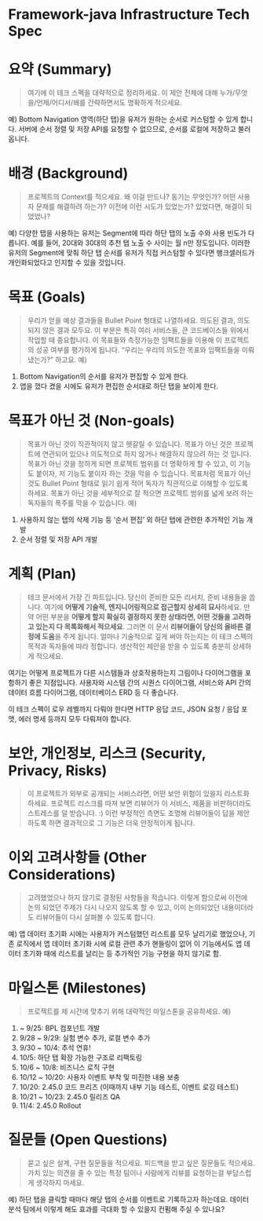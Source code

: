 # Framework-java Infrastructure Tech Spec

# **요약 (Summary)**

> 여기에 이 테크 스펙을 대략적으로 정리하세요. 이 제안 전체에 대해 누가/무엇을/언제/어디서/왜를 간략하면서도 명확하게 적으세요.

예) Bottom Navigation 영역(하단 탭)을 유저가 원하는 순서로 커스텀할 수 있게 합니다. 서버에 순서 정렬 및 저장 API를 요청할 수 없으므로, 순서를 로컬에 저장하고 불러옵니다.
> 

# **배경 (Background)**

> 프로젝트의 Context를 적으세요. 왜 이걸 만드나? 동기는 무엇인가? 어떤 사용자 문제를 해결하려 하는가? 이전에 이런 시도가 있었는가? 있었다면, 해결이 되었었나?

예) 다양한 탭을 사용하는 유저는 Segment에 따라 하단 탭의 노출 수와 사용 빈도가 다릅니다. 예를 들어, 20대와 30대의 추천 탭 노출 수 사이는 월 n만 정도입니다. 이러한 유저의 Segment에 맞춰 하단 탭 순서를 유저가 직접 커스텀할 수 있다면 뱅크샐러드가 개인화되었다고 인지할 수 있을 것입니다.
> 

# **목표 (Goals)**

> 우리가 얻을 예상 결과들을 Bullet Point 형태로 나열하세요. 의도된 결과, 의도되지 않은 결과 모두요. 이 부분은 특히 여러 서비스들, 큰 코드베이스들 위에서 작업할 때 중요합니다. 이 목표들와 측정가능한 임팩트들을 이용해 이 프로젝트의 성공 여부를 평가하게 됩니다. “우리는 우리의 의도한 목표와 임팩트들을 이뤄 냈는가?” 하고요.
예)
1. Bottom Navigation의 순서를 유저가 편집할 수 있게 한다.
2. 앱을 껐다 켰을 시에도 유저가 편집한 순서대로 하단 탭을 보이게 한다.
> 

# **목표가 아닌 것 (Non-goals)**

> 목표가 아닌 것이 직관적이지 않고 헷갈릴 수 있습니다. 목표가 아닌 것은 프로젝트에 연관되어 있으나 의도적으로 하지 않거나 해결하지 않으려 하는 것 입니다. 목표가 아닌 것을 정하게 되면 프로젝트 범위를 더 명확하게 할 수 있고, 이 기능도 붙이자, 저 기능도 붙이자 하는 것을 막을 수 있습니다. 목표처럼 목표가 아닌 것도 Bullet Point 형태로 읽기 쉽게 적어 독자가 직관적으로 이해할 수 있도록 하세요. 목표가 아닌 것을 세부적으로 잘 적으면 프로젝트 범위를 넓게 보려 하는 독자들의 폭주를 막을 수 있습니다.
예)
1. 사용하지 않는 탭의 삭제 기능 등 ‘순서 편집’ 외 하단 탭에 관련한 추가적인 기능 개발
2. 순서 정렬 및 저장 API 개발
> 

# **계획 (Plan)**

> 테크 문서에서 가장 긴 파트입니다. 당신이 준비한 모든 리서치, 준비 내용들을 씁니다. 여기에 **어떻게 기술적, 엔지니어링적으로 접근할지 상세히 묘사**하세요. 만약 어떤 부분을 **어떻게 할지 확실히 결정하지 못한 상태라면, 어떤 것들을 고려하고 있는지 다 목록화해서 적으세요**. 그러면 이 문서 **리뷰어들이 당신의 올바른 결정에 도움**을 주게 됩니다. 얼마나 기술적으로 깊게 써야 하는지는 이 테크 스펙의 목적과 독자들에 따라 정합니다. 생산적인 제안을 받을 수 있도록 충분히 상세하게 적으세요.

여기는 어떻게 프로젝트가 다른 시스템들과 상호작용하는지 그림이나 다이어그램을 포함하기 좋은 지점입니다. 사용자와 시스템 간의 시퀀스 다이어그램, 서비스와 API 간의 데이터 흐름 다이어그램, 데이터베이스 ERD 등 다 좋습니다.

이 테크 스펙이 로우 레벨까지 다뤄야 한다면 HTTP 응답 코드, JSON 요청 / 응답 포맷, 에러 명세 등까지 모두 다뤄져야 합니다.
> 

# **보안, 개인정보, 리스크 (Security, Privacy, Risks)**

> 이 프로젝트가 외부로 공개되는 서비스라면, 어떤 보안 위험이 있을지 리스트화하세요. 프로젝트 리스크를 따져 보면 리뷰어가 이 서비스, 제품을 비판하더라도 스트레스를 덜 받습니다. :) 이런 부정적인 측면도 조명해 리뷰어들이 답을 제안하도록 하면 결과적으로 그 기능은 더욱 안정적이게 됩니다.
> 

# **이외 고려사항들 (Other Considerations)**

> 고려했었으나 하지 않기로 결정된 사항들을 적습니다. 이렇게 함으로써 이전에 논의 되었던 주제가 다시 나오지 않도록 할 수 있고, 이미 논의되었던 내용이더라도 리뷰어들이 다시 살펴볼 수 있도록 합니다.

예) 앱 데이터 초기화 시에는 사용자가 커스텀했던 리스트를 모두 날리기로 했었으나, 기존 로직에서 앱 데이터 초기화 시에 로컬 관련 추가 핸들링이 없어 이 기능에서도 앱 데이터 초기화 때에 리스트를 날리는 등 추가적인 기능 구현을 하지 않기로 함.
> 

# **마일스톤 (Milestones)**

> 프로젝트를 제 시간에 맞추기 위해 대략적인 마일스톤을 공유하세요.
예)
1. ~ 9/25: BPL 컴포넌트 개발
2. 9/28 ~ 9/29: 실험 변수 추가, 로컬 변수 추가
3. 9/30 ~ 10/4: 추석 연휴!
4. 10/5: 하단 탭 확장 가능한 구조로 리팩토링
5. 10/6 ~ 10/8: 비즈니스 로직 구현
6. 10/12 ~ 10/20: 사용자 이벤트 부착 및 미진한 내용 보충
7. 10/20: 2.45.0 코드 프리즈 (이때까지 내부 기능 테스트, 이벤트 로깅 테스트)
8. 10/21 ~ 10/23: 2.45.0 릴리즈 QA
9. 11/4: 2.45.0 Rollout
> 

# **질문들 (Open Questions)**

> 묻고 싶은 설계, 구현 질문들을 적으세요. 피드백을 받고 싶은 질문들도 적으세요. 가치 있는 의견을 줄 수 있는 특정 팀이나 사람에게 리뷰를 요청하는걸 부담스럽게 생각하지 마세요.

예) 하단 탭을 클릭할 때마다 해당 탭의 순서를 이벤트로 기록하고자 하는데요. 데이터 분석 팀에서 이렇게 해도 효과를 극대화 할 수 있을지 컨펌해 주실 수 있나요?
>